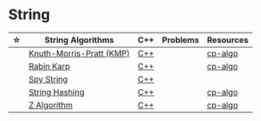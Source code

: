 # String

| ☆   | String Algorithms                            | C++                                        | Problems | Resources                                                        |
| --- | -------------------------------------------- | ------------------------------------------ | -------- | ---------------------------------------------------------------- |
|     | [Knuth-Morris-Pratt (KMP)](./kmp/README.md)  | [C++](./kmp/kmp.cpp)                       |          | [cp-algo](https://cp-algorithms.com/string/prefix-function.html) |
|     | [Rabin Karp](./rabin-karp/README.md)         | [C++](./rabin-karp/rabin-karp.cpp)         |          | [cp-algo](https://cp-algorithms.com/string/rabin-karp.html)      |
|     | [Spy String](./spy-string/README.md)         | [C++](./spy-string/spy-string.cpp)         |          |                                                                  |
|     | [String Hashing](./string-hashing/README.md) | [C++](./string-hashing/string-hashing.cpp) |          | [cp-algo](https://cp-algorithms.com/string/string-hashing.html)  |
|     | [Z Algorithm](./z-algorithm/README.md)       | [C++](./z-algorithm/z-algorithm.cpp)       |          | [cp-algo](https://cp-algorithms.com/string/z-function.html)      |
